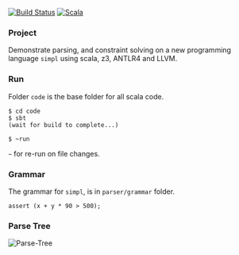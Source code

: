 
[![Build Status](https://travis-ci.com/codersguild/parser-symbolic-exec.svg?token=y7dv4AHgKobrxUyj4TGA&branch=master)](https://travis-ci.com/codersguild/parser-symbolic-exec) [![Scala](https://img.shields.io/badge/Scala-2.11.0-blue)](https://img.shields.io/badge/Scala-2.11.0-blue)

### Project

Demonstrate parsing, and constraint solving on a new programming language ```simpl``` 
using scala, z3, ANTLR4 and LLVM. 

### Run

Folder ```code``` is the base folder for all scala code. 

```
$ cd code
$ sbt
(wait for build to complete...)

$ ~run 
```

 ```~```  for re-run on file changes. 

 ### Grammar

 The grammar for ```simpl```, is in ```parser/grammar``` folder. 

 ```
 assert (x + y * 90 > 500);
 ```

### Parse Tree

![Parse-Tree](https://github.com/codersguild/parser-symbolic-exec/blob/master/code/src/main/scala/parser/grammar/grammar.png)







